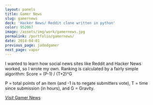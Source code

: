 ```yaml
---
layout: panels
title: Gamer News
slug: gamernews
deck: 'Hacker News/ Reddit clone written in python'
color: 952067
image: /assets/img/work/gamernews.jpg
permalink: /portfolio/gamernews/
date: 2014-04-01
previous_page: jadedgamer
next_page: vapor
---
```


I wanted to learn how social news sites like Reddit and Hacker News worked, so I wrote my own. Ranking is calculated by a fairly simple algorithm: Score = (P-1) / (T+2)^G

P = total points of an item (and -1 is to negate submitters vote), T = time since submission (in hours), and G = Gravity.

<a class="btn btn-default" href="http://news.underlost.net/"><i>Visit</i> Gamer News</a>
